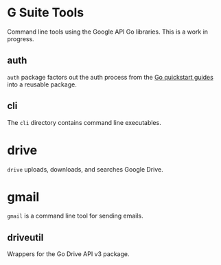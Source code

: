 # G Suite Tools
Command line tools using the Google API Go libraries.
This is a work in progress.

## auth
`auth` package factors out the auth process from the [Go quickstart guides](https://developers.google.com/google-apps/calendar/quickstart/go)
into a reusable package.

## cli
The `cli` directory contains command line executables.

# drive
`drive` uploads, downloads, and searches Google Drive.

# gmail
`gmail` is a command line tool for sending emails.

## driveutil
Wrappers for the Go Drive API v3 package.
